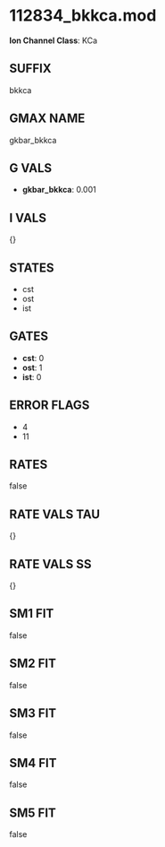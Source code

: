 # 112834_bkkca.mod

**Ion Channel Class**: KCa

## SUFFIX

bkkca

## GMAX NAME

gkbar_bkkca

## G VALS

- **gkbar_bkkca**: 0.001

## I VALS

{}

## STATES

- cst
- ost
- ist

## GATES

- **cst**: 0
- **ost**: 1
- **ist**: 0

## ERROR FLAGS

- 4
- 11

## RATES

false

## RATE VALS TAU

{}

## RATE VALS SS

{}

## SM1 FIT

false

## SM2 FIT

false

## SM3 FIT

false

## SM4 FIT

false

## SM5 FIT

false
